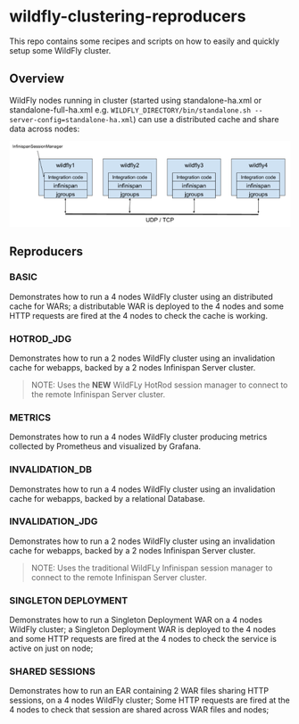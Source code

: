# wildfly-clustering-reproducers

This repo contains some recipes and scripts on how to easily and quickly setup some WildFly cluster.

## Overview

WildFly nodes running in cluster (started using standalone-ha.xml or standalone-full-ha.xml e.g. `WILDFLY_DIRECTORY/bin/standalone.sh --server-config=standalone-ha.xml`) can use a distributed cache and share data across nodes:

![Archidecture](img/overview-1.png)

## Reproducers

### BASIC

Demonstrates how to run a 4 nodes WildFly cluster using an distributed cache for WARs;
a distributable WAR is deployed to the 4 nodes and some HTTP requests are fired at the 4 nodes to check the cache is working.

### HOTROD_JDG

Demonstrates how to run a 2 nodes WildFly cluster using an invalidation cache for webapps, backed by a 2 nodes Infinispan Server cluster.

> NOTE: Uses the __NEW__ WildFLy HotRod session manager to connect to the remote Infinispan Server cluster.

### METRICS

Demonstrates how to run a 4 nodes WildFly cluster producing metrics collected by Prometheus and visualized by Grafana.

### INVALIDATION_DB

Demonstrates how to run a 4 nodes WildFly cluster using an invalidation cache for webapps, backed by a relational Database.

### INVALIDATION_JDG

Demonstrates how to run a 2 nodes WildFly cluster using an invalidation cache for webapps, backed by a 2 nodes Infinispan Server cluster.

> NOTE: Uses the traditional WildFLy Infinispan session manager to connect to the remote Infinispan Server cluster.

### SINGLETON DEPLOYMENT

Demonstrates how to run a Singleton Deployment WAR on a 4 nodes WildFly cluster;
a Singleton Deployment WAR is deployed to the 4 nodes and some HTTP requests are fired at the 4 nodes to check the service is active on just on node;

### SHARED SESSIONS

Demonstrates how to run an EAR containing 2 WAR files sharing HTTP sessions, on a 4 nodes WildFly cluster;
Some HTTP requests are fired at the 4 nodes to check that session are shared across WAR files and nodes;
